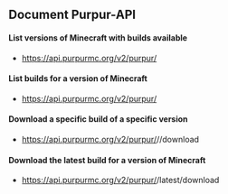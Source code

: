 ## Document Purpur-API

#### List versions of Minecraft with builds available
* https://api.purpurmc.org/v2/purpur/

#### List builds for a version of Minecraft
* https://api.purpurmc.org/v2/purpur/<version>

#### Download a specific build of a specific version
* https://api.purpurmc.org/v2/purpur/<version>/<build>/download

#### Download the latest build for a version of Minecraft
* https://api.purpurmc.org/v2/purpur/<version>/latest/download
